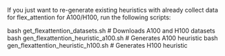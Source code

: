 If you just want to re-generate existing heuristics with already collect data for flex_attention for A100/H100, run the following scripts:

bash get_flexattention_datasets.sh # Downloads A100 and H100 datasets
bash gen_flexattention_heuristic_a100.sh # Generates A100 heuristic
bash gen_flexattention_heuristic_h100.sh # Generates H100 heuristic
